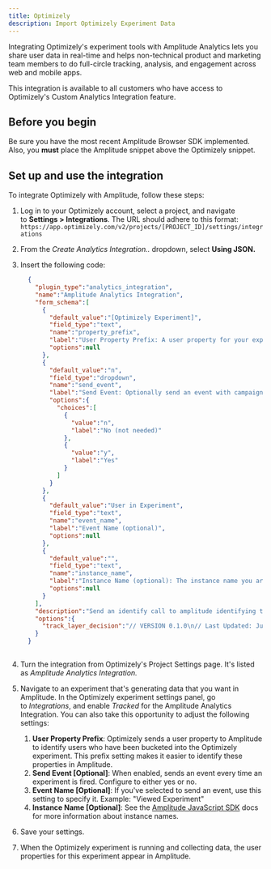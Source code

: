 ```yaml
---
title: Optimizely
description: Import Optimizely Experiment Data
---
```


Integrating Optimizely's experiment tools with Amplitude Analytics lets you share user data in real-time and helps non-technical product and marketing team members to do full-circle tracking, analysis, and engagement across web and mobile apps.

This integration is available to all customers who have access to Optimizely's Custom Analytics Integration feature.

## Before you begin

Be sure you have the most recent Amplitude Browser SDK implemented. Also, you **must** place the Amplitude snippet above the Optimizely snippet.

## Set up and use the integration

To integrate Optimizely with Amplitude, follow these steps:

1. Log in to your Optimizely account, select a project, and navigate to **Settings > Integrations**. The URL should adhere to this format: `https://app.optimizely.com/v2/projects/[PROJECT_ID]/settings/integrations`
2. From the *Create Analytics Integration..* dropdown, select **Using JSON.**
3. Insert the following code:

    ```json
      {
        "plugin_type":"analytics_integration",
        "name":"Amplitude Analytics Integration",
        "form_schema":[
          {
            "default_value":"[Optimizely Experiment]",
            "field_type":"text",
            "name":"property_prefix",
            "label":"User Property Prefix: A user property for your experiment will be sent in an identify call. The user property will be prefixed with this prefix.",
            "options":null
          },
          {
            "default_value":"n",
            "field_type":"dropdown",
            "name":"send_event",
            "label":"Send Event: Optionally send an event with campaign, experiment, and variation info",
            "options":{
              "choices":[
                {
                  "value":"n",
                  "label":"No (not needed)"
                },
                {
                  "value":"y",
                  "label":"Yes"
                }
              ]
            }
          },
          {
            "default_value":"User in Experiment",
            "field_type":"text",
            "name":"event_name",
            "label":"Event Name (optional)",
            "options":null
          },
          {
            "default_value":"",
            "field_type":"text",
            "name":"instance_name",
            "label":"Instance Name (optional): The instance name you are using in your amplitude instrumentation eg: amplitude.getInstance('my instance name'). Usually this is blank.",
            "options":null
          }
        ],
        "description":"Send an identify call to amplitude identifying the experiment variation the user is seeing. Also, optionally send an event to amplitude that the user is in an experiment.\n\nSettings:",
        "options":{
          "track_layer_decision":"// VERSION 0.1.0\n// Last Updated: July 9th 2019\n\nvar dataSent = false;\nvar MAX_ATTEMPTS = 9;\nvar RETRY_DELAY_MS = 1000;\n\nfunction getCampaignInfo() {\n return window.optimizely\n .get(\"state\")\n .getDecisionObject({ campaignId: campaignId });\n}\n\nfunction logEvent() {\n var campaignInfo = getCampaignInfo();\n\n if (campaignInfo) {\n var eventProperties = {\n \"[Optimizely Campaign]\": campaignInfo.campaign,\n \"[Optimizely Experiment]\": campaignInfo.experiment,\n \"[Optimizely Variation]\": campaignInfo.variation,\n \"[Optimizely Holdback]\": campaignInfo.holdback\n };\n amplitude.getInstance(extension.instance_name).logEvent(extension.event_name, eventProperties);\n }\n}\n\nfunction identifyCall() {\n var campaignInfo = getCampaignInfo();\n\n if (campaignInfo) {\n var identify = new amplitude.Identify().set(\n extension.property_prefix + \" \" + campaignInfo.experiment,\n campaignInfo.variation\n );\n amplitude.getInstance(extension.instance_name).identify(identify);\n }\n}\n\nfunction sendData() {\n if (!dataSent) {\n identifyCall();\n if (extension.send_event === \"y\") {\n logEvent();\n }\n }\n dataSent = true;\n}\n\nfunction sendToAmplitude(call) {\n if (call >= MAX_ATTEMPTS) {\n return;\n }\n \n var instanceKey = extension.instance_name || \"$default_instance\";\n\n if (window.amplitude && window.amplitude.getInstance) {\n var instance = window.amplitude.getInstance(extension.instance_name);\n \n if (instance._isInitialized) {\n return sendData();\n } else if (instance.onInit) {\n instance.onInit(function() {\n sendData();\n });\n return;\n }\n }\n \n return setTimeout(function() {\n sendToAmplitude(call + 1);\n }, RETRY_DELAY_MS);\n}\nsendToAmplitude(0);"
        }
      }
        
    ```

4. Turn the integration from Optimizely's Project Settings page. It's listed as *Amplitude Analytics Integration.*
5. Navigate to an experiment that's generating data that you want in Amplitude. In the Optimizely experiment settings panel, go to *Integrations*, and enable *Tracked* for the Amplitude Analytics Integration.
    You can also take this opportunity to adjust the following settings:
    1. **User Property Prefix**: Optimizely sends a user property to Amplitude to identify users who have been bucketed into the Optimizely experiment. This prefix setting makes it easier to identify these properties in Amplitude.
    2. **Send Event [Optional]**: When enabled, sends an event every time an experiment is fired. Configure to either yes or no.
    3. **Event Name [Optional]**: If you've selected to send an event, use this setting to specify it. Example: "Viewed Experiment"
    4. **Instance Name [Optional]**: See the [Amplitude JavaScript SDK](../sdks/javascript/#initialize) docs for more information about instance names.
6. Save your settings.
7. When the Optimizely experiment is running and collecting data, the user properties for this experiment appear in Amplitude.
